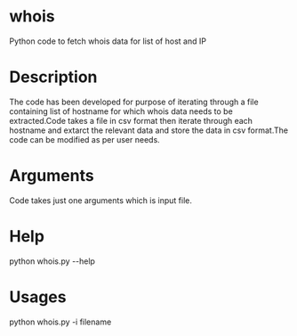 # whois
Python code to fetch whois data for list of host and IP

# Description

The code has been developed for purpose of iterating through a file containing list of hostname for which whois data needs to be extracted.Code takes a file in csv format then iterate through each hostname and extarct the relevant data and store the data in csv format.The code can be modified as per user needs.

# Arguments

Code takes just one arguments which is input file.

# Help
python whois.py --help

# Usages
python whois.py -i filename
